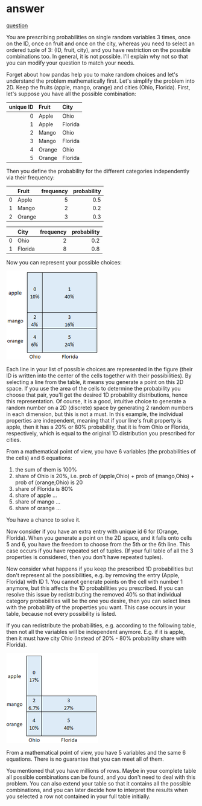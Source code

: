 # answer

[question](https://stackoverflow.com/questions/69230033/select-random-data-from-python-dataframe-based-on-columns-data-distribution-co)

You are prescribing probabilities on single random variables 3 times, once on the ID, once on fruit and once on the city, whereas you need to select an ordered tuple of 3: (ID, fruit, city), and you have restriction on the possible combinations too. In general, it is not possible. I'll explain why not so that you can modify your question to match your needs.

Forget about how pandas help you to make random choices and let's understand the problem mathematically first. Let's simplify the problem into 2D. Keep the fruits (apple, mango, orange) and cities (Ohio, Florida). First, let's suppose you have all the possible combination:

| unique ID | Fruit  | City    |
| --------: | :----- | :------ |
|         0 | Apple  | Ohio    |
|         1 | Apple  | Florida |
|         2 | Mango  | Ohio    |
|         3 | Mango  | Florida |
|         4 | Orange | Ohio    |
|         5 | Orange | Florida |

Then you define the probability for the different categories independently via their frequency:

|      | Fruit  | frequency | probability |
| ---: | :----- | --------: | ----------: |
|    0 | Apple  |         5 |         0.5 |
|    1 | Mango  |         2 |         0.2 |
|    2 | Orange |         3 |         0.3 |


|      | City    | frequency | probability |
| ---: | :------ | --------: | ----------: |
|    0 | Ohio    |         2 |         0.2 |
|    1 | Florida |         8 |         0.8 |

Now you can represent your possible choices:

![possible choices](all_possible.png)

Each line in your list of possible choices are represented in the figure (their ID is written into the center of the cells together with their possibilities). By selecting a line from the table, it means you generate a point on this 2D space. If you use the area of the cells to determine the probability you choose that pair, you'll get the desired 1D probability distributions, hence this representation. Of course, it is a good, intuitive choice to generate a random number on a 2D (discrete) space by generating 2 random numbers in each dimension, but this is not a must. In this example, the individual properties are independent, meaning that if your line's fruit property is apple, then it has a 20% or 80% probability, that it is from Ohio or Florida, respectively, which is equal to the original 1D distribution you prescribed for cities.

From a mathematical point of view, you have 6 variables (the probabilities of the cells) and 6 equations:
1. the sum of them is 100%
2. share of Ohio is 20%, i.e. prob of (apple,Ohio) + prob of (mango,Ohio) + prob of (orange,Ohio) is 20
3. share of Florida is 80%
4. share of apple ...
5. share of mango ...
6. share of orange ...

You have a chance to solve it.

Now consider if you have an extra entry with unique id 6 for (Orange, Florida). When you generate a point on the 2D space, and it falls onto cells 5 and 6, you have the freedom to choose from the 5th or the 6th line. This case occurs if you have repeated set of tuples. (If your full table of all the 3 properties is considered, then you don't have repeated tuples).

Now consider what happens if you keep the prescribed 1D probabilities but don't represent all the possibilities, e.g. by removing the entry (Apple, Florida) with ID 1. You cannot generate points on the cell with number 1 anymore, but this affects the 1D probabilities you prescribed. If you can resolve this issue by redistributing the removed 40% so that individual category probabilities will be the one you desire, then you can select lines with the probability of the properties you want. This case occurs in your table, because not every possibility is listed.

If you can redistribute the probabilities, e.g. according to the following table, then not all the variables will be independent anymore. E.g. if it is apple, then it must have city Ohio (instead of 20% - 80% probability share with Florida).

![restricted choices](restr_possible.png)

From a mathematical point of view, you have 5 variables and the same 6 equations. There is no guarantee that you can meet all of them.

You mentioned that you have millions of rows. Maybe in your complete table all possible combinations can be found, and you don't need to deal with this problem. You can also extend your table so that it contains all the possible combinations, and you can later decide how to interpret the results when you selected a row not contained in your full table initially.
